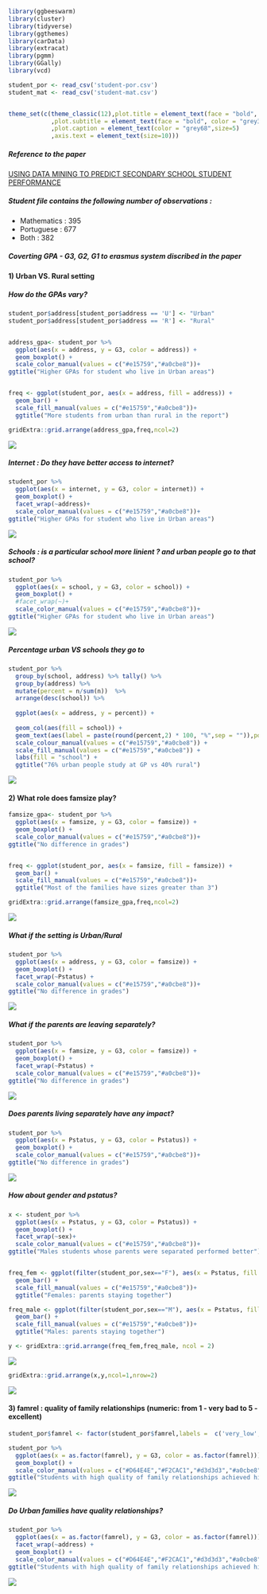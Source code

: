 ``` r
library(ggbeeswarm)
library(cluster)
library(tidyverse)
library(ggthemes)
library(carData)
library(extracat)
library(pgmm)
library(GGally)
library(vcd)

student_por <- read_csv('student-por.csv')
student_mat <- read_csv('student-mat.csv')


theme_set(c(theme_classic(12),plot.title = element_text(face = "bold", size = 12) 
            ,plot.subtitle = element_text(face = "bold", color = "grey35", size = 11) 
            ,plot.caption = element_text(color = "grey68",size=5)
            ,axis.text = element_text(size=10)))
```

##### Reference to the paper

[USING DATA MINING TO PREDICT SECONDARY SCHOOL STUDENT PERFORMANCE](http://www3.dsi.uminho.pt/pcortez/student.pdf)

##### Student file contains the following number of observations :

-   Mathematics : 395
-   Portuguese : 677
-   Both : 382

##### Coverting GPA - G3, G2, G1 to erasmus system discribed in the paper

#### 1) Urban VS. Rural setting

##### How do the GPAs vary?

``` r
student_por$address[student_por$address == 'U'] <- "Urban"
student_por$address[student_por$address == 'R'] <- "Rural"


address_gpa<- student_por %>%
  ggplot(aes(x = address, y = G3, color = address)) +
  geom_boxplot() +
  scale_color_manual(values = c("#e15759","#a0cbe8"))+
ggtitle("Higher GPAs for student who live in Urban areas")


freq <- ggplot(student_por, aes(x = address, fill = address)) +
  geom_bar() +
  scale_fill_manual(values = c("#e15759","#a0cbe8"))+
  ggtitle("More students from urban than rural in the report")

gridExtra::grid.arrange(address_gpa,freq,ncol=2)
```

![](FP_homeenv_v1_files/figure-markdown_github/fig2-1.png)

##### Internet : Do they have better access to internet?

``` r
student_por %>%
  ggplot(aes(x = internet, y = G3, color = internet)) +
  geom_boxplot() +
  facet_wrap(~address)+
  scale_color_manual(values = c("#e15759","#a0cbe8"))+
ggtitle("Higher GPAs for student who live in Urban areas")
```

![](FP_homeenv_v1_files/figure-markdown_github/fig3-1.png)

##### Schools : is a particular school more linient ? and urban people go to that school?

``` r
student_por %>%
  ggplot(aes(x = school, y = G3, color = school)) +
  geom_boxplot() +
  #facet_wrap(~)+
  scale_color_manual(values = c("#e15759","#a0cbe8"))+
ggtitle("Higher GPAs for student who live in Urban areas")
```

![](FP_homeenv_v1_files/figure-markdown_github/fig4-1.png)

##### Percentage urban VS schools they go to

``` r
student_por %>% 
  group_by(school, address) %>% tally() %>%
  group_by(address) %>%
  mutate(percent = n/sum(n))  %>%
  arrange(desc(school)) %>%
  
  ggplot(aes(x = address, y = percent)) + 
  
  geom_col(aes(fill = school)) +
  geom_text(aes(label = paste(round(percent,2) * 100, "%",sep = "")),position = position_stack(vjust = 0.5))+
  scale_colour_manual(values = c("#e15759","#a0cbe8")) +
  scale_fill_manual(values = c("#e15759","#a0cbe8")) +
  labs(fill = "school") +
  ggtitle("76% urban people study at GP vs 40% rural")
```

![](FP_homeenv_v1_files/figure-markdown_github/fig5-1.png)

#### 2) What role does famsize play?

``` r
famsize_gpa<- student_por %>%
  ggplot(aes(x = famsize, y = G3, color = famsize)) +
  geom_boxplot() +
  scale_color_manual(values = c("#e15759","#a0cbe8"))+
ggtitle("No difference in grades")


freq <- ggplot(student_por, aes(x = famsize, fill = famsize)) +
  geom_bar() +
  scale_fill_manual(values = c("#e15759","#a0cbe8"))+
  ggtitle("Most of the families have sizes greater than 3")

gridExtra::grid.arrange(famsize_gpa,freq,ncol=2)
```

![](FP_homeenv_v1_files/figure-markdown_github/fig6-1.png)

##### What if the setting is Urban/Rural

``` r
student_por %>%
  ggplot(aes(x = address, y = G3, color = famsize)) +
  geom_boxplot() +
  facet_wrap(~Pstatus) + 
  scale_color_manual(values = c("#e15759","#a0cbe8"))+
ggtitle("No difference in grades")
```

![](FP_homeenv_v1_files/figure-markdown_github/fig7-1.png)

##### What if the parents are leaving separately?

``` r
student_por %>%
  ggplot(aes(x = famsize, y = G3, color = famsize)) +
  geom_boxplot() +
  facet_wrap(~Pstatus) + 
  scale_color_manual(values = c("#e15759","#a0cbe8"))+
ggtitle("No difference in grades")
```

![](FP_homeenv_v1_files/figure-markdown_github/fig8-1.png)

##### Does parents living separately have any impact?

``` r
student_por %>%
  ggplot(aes(x = Pstatus, y = G3, color = Pstatus)) +
  geom_boxplot() +
  scale_color_manual(values = c("#e15759","#a0cbe8"))+
ggtitle("No difference in grades")
```

![](FP_homeenv_v1_files/figure-markdown_github/fig9-1.png)

##### How about gender and pstatus?

``` r
x <- student_por %>%
  ggplot(aes(x = Pstatus, y = G3, color = Pstatus)) +
  geom_boxplot() +
  facet_wrap(~sex)+
  scale_color_manual(values = c("#e15759","#a0cbe8"))+
ggtitle("Males students whose parents were separated performed better")


freq_fem <- ggplot(filter(student_por,sex=="F"), aes(x = Pstatus, fill = Pstatus)) +
  geom_bar() +
  scale_fill_manual(values = c("#e15759","#a0cbe8"))+
  ggtitle("Females: parents staying together")

freq_male <- ggplot(filter(student_por,sex=="M"), aes(x = Pstatus, fill = Pstatus)) +
  geom_bar() +
  scale_fill_manual(values = c("#e15759","#a0cbe8"))+
  ggtitle("Males: parents staying together")

y <- gridExtra::grid.arrange(freq_fem,freq_male, ncol = 2)
```

![](FP_homeenv_v1_files/figure-markdown_github/fighi-1.png)

``` r
gridExtra::grid.arrange(x,y,ncol=1,nrow=2)
```

![](FP_homeenv_v1_files/figure-markdown_github/fig10-1.png)

#### 3) famrel : quality of family relationships (numeric: from 1 - very bad to 5 - excellent)

``` r
student_por$famrel <- factor(student_por$famrel,labels =  c('very_low', 'low', 'medium', 'high', 'very_high'),ordered = TRUE)

student_por %>%
  ggplot(aes(x = as.factor(famrel), y = G3, color = as.factor(famrel))) +
  geom_boxplot() +
  scale_color_manual(values = c("#D64E4E","#F2CAC1","#d3d3d3","#a0cbe8","#4e79a7"))+
ggtitle("Students with high quality of family relationships achieved high grades")
```

![](FP_homeenv_v1_files/figure-markdown_github/unnamed-chunk-2-1.png)

##### Do Urban families have quality relationships?

``` r
student_por %>%
  ggplot(aes(x = as.factor(famrel), y = G3, color = as.factor(famrel))) +
  facet_wrap(~address) +
  geom_boxplot() +
  scale_color_manual(values = c("#D64E4E","#F2CAC1","#d3d3d3","#a0cbe8","#4e79a7"))+
ggtitle("Students with high quality of family relationships achieved high grades")
```

![](FP_homeenv_v1_files/figure-markdown_github/unnamed-chunk-3-1.png)
